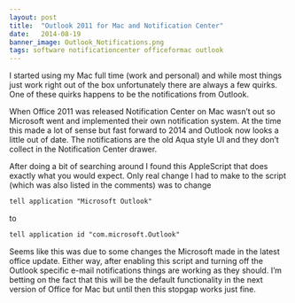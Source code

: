 ```yaml
---
layout: post
title:  "Outlook 2011 for Mac and Notification Center"
date:   2014-08-19
banner_image: Outlook_Notifications.png
tags: software notificationcenter officeformac outlook
---
```

I started using my Mac full time (work and personal) and while most things just work right out of the box unfortunately there are always a few quirks. One of these quirks happens to be the notifications from Outlook.

When Office 2011 was released Notification Center on Mac wasn’t out so Microsoft went and implemented their own notification system. At the time this made a lot of sense but fast forward to 2014 and Outlook now looks a little out of date. The notifications are the old Aqua style UI and they don’t collect in the Notification Center drawer.

After doing a bit of searching around I found this AppleScript that does exactly what you would expect. Only real change I had to make to the script (which was also listed in the comments) was to change

~~~ txt
tell application "Microsoft Outlook"
~~~

to

~~~ txt
tell application id "com.microsoft.Outlook"
~~~

Seems like this was due to some changes the Microsoft made in the latest office update. Either way, after enabling this script and turning off the Outlook specific e-mail notifications things are working as they should. I’m betting on the fact that this will be the default functionality in the next version of Office for Mac but until then this stopgap works just fine.
